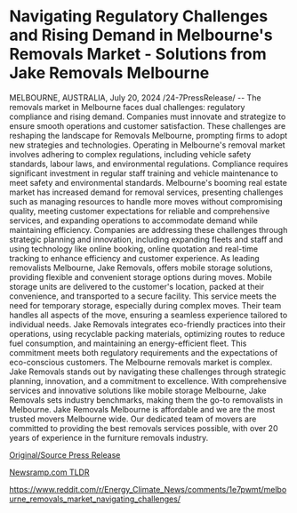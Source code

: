 # Navigating Regulatory Challenges and Rising Demand in Melbourne's Removals Market - Solutions from Jake Removals Melbourne

MELBOURNE, AUSTRALIA, July 20, 2024 /24-7PressRelease/ -- The removals market in Melbourne faces dual challenges: regulatory compliance and rising demand. Companies must innovate and strategize to ensure smooth operations and customer satisfaction. These challenges are reshaping the landscape for Removals Melbourne, prompting firms to adopt new strategies and technologies.  Operating in Melbourne's removal market involves adhering to complex regulations, including vehicle safety standards, labour laws, and environmental regulations. Compliance requires significant investment in regular staff training and vehicle maintenance to meet safety and environmental standards.  Melbourne's booming real estate market has increased demand for removal services, presenting challenges such as managing resources to handle more moves without compromising quality, meeting customer expectations for reliable and comprehensive services, and expanding operations to accommodate demand while maintaining efficiency. Companies are addressing these challenges through strategic planning and innovation, including expanding fleets and staff and using technology like online booking, online quotation and real-time tracking to enhance efficiency and customer experience.  As leading removalists Melbourne, Jake Removals, offers mobile storage solutions, providing flexible and convenient storage options during moves. Mobile storage units are delivered to the customer's location, packed at their convenience, and transported to a secure facility. This service meets the need for temporary storage, especially during complex moves. Their team handles all aspects of the move, ensuring a seamless experience tailored to individual needs.  Jake Removals integrates eco-friendly practices into their operations, using recyclable packing materials, optimizing routes to reduce fuel consumption, and maintaining an energy-efficient fleet. This commitment meets both regulatory requirements and the expectations of eco-conscious customers.  The Melbourne removals market is complex. Jake Removals stands out by navigating these challenges through strategic planning, innovation, and a commitment to excellence. With comprehensive services and innovative solutions like mobile storage Melbourne, Jake Removals sets industry benchmarks, making them the go-to removalists in Melbourne.  Jake Removals Melbourne is affordable and we are the most trusted movers Melbourne wide. Our dedicated team of movers are committed to providing the best removals services possible, with over 20 years of experience in the furniture removals industry. 

[Original/Source Press Release](https://www.24-7pressrelease.com/press-release/512689/navigating-regulatory-challenges-and-rising-demand-in-melbournes-removals-market-solutions-from-jake-removals-melbourne)
                    

[Newsramp.com TLDR](None) 

https://www.reddit.com/r/Energy_Climate_News/comments/1e7pwmt/melbourne_removals_market_navigating_challenges/